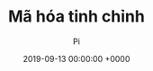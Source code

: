 ---
title: Mã hóa tinh chỉnh
date: 2019-09-13 00:00:00 +0000
layout: 'post'
permalink: "/crypto/038.html"
author: 'Pi'
tags: []

---